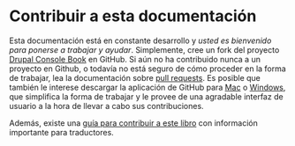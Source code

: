 # Contribuir a esta documentación
Esta documentación está en constante desarrollo y *usted es bienvenido para ponerse a trabajar y ayudar*. Simplemente, cree un fork del proyecto [Drupal Console Book](https://github.com/hechoendrupal/drupal-console-book "(esta documentación)") en GitHub. Si aún no ha contribuido nunca a un proyecto en Github, o todavía no está seguro de cómo proceder en la forma de trabajar, lea la documentación sobre [pull requests](https://help.github.com/articles/using-pull-requests/). 
Es posible que también le interese descargar la aplicación de GitHub para [Mac](https://mac.github.com) o [Windows](https://windows.github.com), que simplifica la forma de trabajar y le provee de una agradable interfaz de usuario a la hora de llevar a cabo sus contribuciones.

Además, existe una [guía para contribuir a este libro](./contributing-to-the-book.md) con información importante para traductores.
